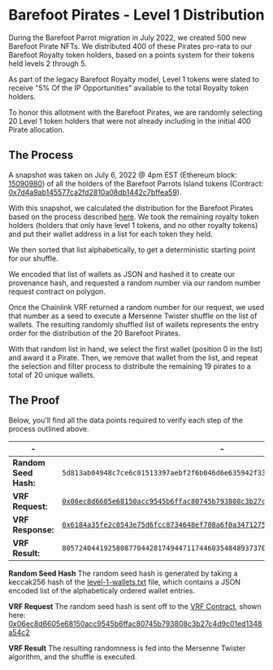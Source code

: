# Barefoot Pirates - Level 1 Distribution

During the Barefoot Parrot migration in July 2022, we created 500 new Barefoot Pirate NFTs. We distributed 400 of these Pirates pro-rata to our Barefoot Royalty token holders, based on a points system for their tokens held levels 2 through 5.

As part of the legacy Barefoot Royalty model, Level 1 tokens were slated to receive "5% Of the IP Opportunities" available to the total Royalty token holders.

To honor this allotment with the Barefoot Pirates, we are randomly selecting 20 Level 1 token holders that were not already including in the initial 400 Pirate allocation.

## The Process

A snapshot was taken on July 6, 2022 @ 4pm EST (Ethereum block: [15090980](https://etherscan.io/blok/15090980)) of all the holders of the Barefoot Parrots Island tokens (Contract: [0x7d4a9ab145577ca2fd2810a08db1442c7bffea59](https://etherscan.io/address/0x7d4a9ab145577ca2fd2810a08db1442c7bffea59)).

With this snapshot, we calculated the distribution for the Barefoot Pirates based on the process described [here](https://barefootparrots.substack.com/p/the-barefoot-parrots-migration). We took the remaining royalty token holders (holders that only have level 1 tokens, and no other royalty tokens) and put their wallet address in a list for each token they held.

We then sorted that list alphabetically, to get a deterministic starting point for our shuffle.

We encoded that list of wallets as JSON and hashed it to create our provenance hash, and requested a random number via our random number request contract on polygon.

Once the Chainlink VRF returned a random number for our request, we used that number as a seed to execute a Mersenne Twister shuffle on the list of wallets. The resulting randomly shuffled list of wallets represents the entry order for the distribution of the 20 Barefoot Pirates.

With that random list in hand, we select the first wallet (position 0 in the list) and award it a Pirate. Then, we remove that wallet from the list, and repeat the selection and filter process to distribute the remaining 19 pirates to a total of 20 unique wallets.

## The Proof

Below, you'll find all the data points required to verify each step of the process outlined above.

| - | - |
| --- | --- |
| **Random Seed Hash:** | `5d813ab04948c7ce6c01513397aebf2f6b046d6e635942f3338ed76d2bc818a0` |
| **VRF Request:** | [`0x06ec8d6605e68150acc9545b6ffac80745b793808c3b27c4d9c01ed1348a54c2`](https://polygonscan.com/tx/0x06ec8d6605e68150acc9545b6ffac80745b793808c3b27c4d9c01ed1348a54c2) |
| **VRF Response:** | [`0x6184a35fe2c0543e75d6fcc8734648ef708a6f0a3471275cb269dfd44698ce10`](https://polygonscan.com/tx/0x6184a35fe2c0543e75d6fcc8734648ef708a6f0a3471275cb269dfd44698ce10#eventlog) |
| **VRF Result:** | `80572404419258087704428174944711744603548489373709266269127290293286314577539` |

**Random Seed Hash**
The random seed hash is generated by taking a keccak256 hash of the [level-1-wallets.txt](#) file, which contains a JSON encoded list of the alphabeticaly ordered wallet entries.

**VRF Request**
The random seed hash is sent off to the [VRF Contract](https://polygonscan.com/token/0xb0897686c545045afc77cf20ec7a532e3120e0f1?a=0x3d2341adb2d31f1c5530cdc622016af293177ae0), shown here: [0x06ec8d6605e68150acc9545b6ffac80745b793808c3b27c4d9c01ed1348a54c2](https://polygonscan.com/tx/0x06ec8d6605e68150acc9545b6ffac80745b793808c3b27c4d9c01ed1348a54c2)

**VRF Result**
The resulting randomness is fed into the Mersenne Twister algorithm, and the shuffle is executed.
